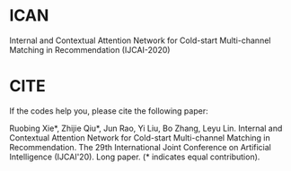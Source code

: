 # ICAN
Internal and Contextual Attention Network for Cold-start Multi-channel Matching in Recommendation (IJCAI-2020)

# CITE
If the codes help you, please cite the following paper:

Ruobing Xie*, Zhijie Qiu*, Jun Rao, Yi Liu, Bo Zhang, Leyu Lin. Internal and Contextual Attention Network for Cold-start Multi-channel Matching in Recommendation. The 29th International Joint Conference on Artificial Intelligence (IJCAI'20). Long paper.  (* indicates equal contribution).
